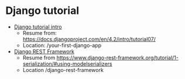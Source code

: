 # Django tutorial

- [Django tutorial intro](https://docs.djangoproject.com/en/4.2/intro/)
    - Resume from: https://docs.djangoproject.com/en/4.2/intro/tutorial07/
    - Location: /your-first-django-app
- [Django REST Framework](https://www.django-rest-framework.org/tutorial/quickstart/)
    - Resume from https://www.django-rest-framework.org/tutorial/1-serialization/#using-modelserializers
    - Location /django-rest-framework
